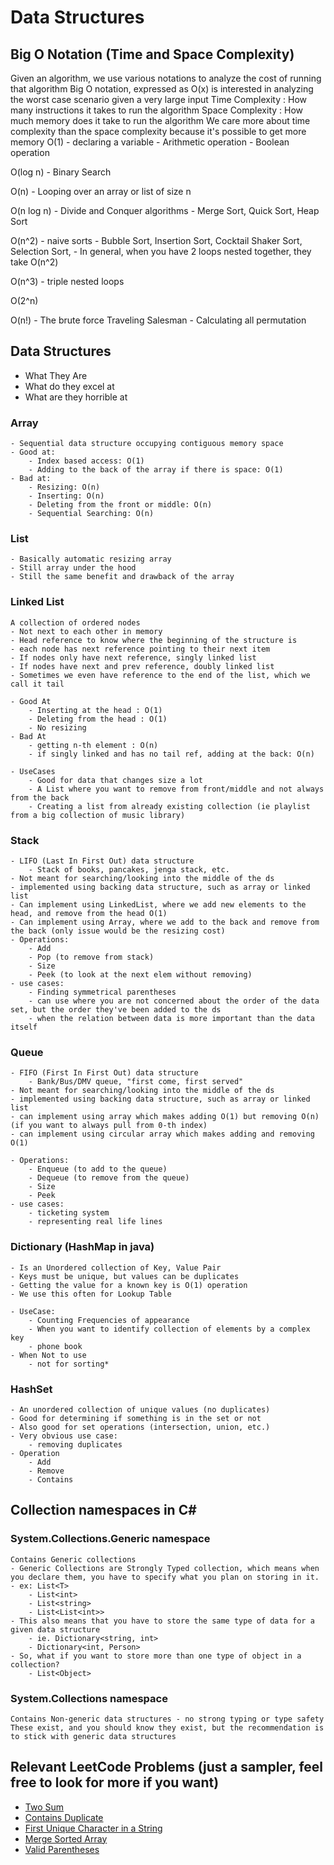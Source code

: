 # Data Structures

## Big O Notation (Time and Space Complexity)
Given an algorithm, we use various notations to analyze the cost of running that algorithm
Big O notation, expressed as O(x) is interested in analyzing the worst case scenario given a very large input
Time Complexity : How many instructions it takes to run the algorithm
Space Complexity : How much memory does it take to run the algorithm
We care more about time complexity than the space complexity because it's possible to get more memory
O(1)
    - declaring a variable
    - Arithmetic operation
    - Boolean operation

O(log n)
    - Binary Search

O(n)
    - Looping over an array or list of size n

O(n log n)
    - Divide and Conquer algorithms
    - Merge Sort, Quick Sort, Heap Sort

O(n^2)
    - naive sorts
    - Bubble Sort, Insertion Sort, Cocktail Shaker Sort, Selection Sort,
    - In general, when you have 2 loops nested together, they take O(n^2)

O(n^3)
    - triple nested loops

O(2^n)

O(n!)
    - The brute force Traveling Salesman
    - Calculating all permutation
## Data Structures
- What They Are
- What do they excel at
- What are they horrible at

### Array
    - Sequential data structure occupying contiguous memory space
    - Good at:
        - Index based access: O(1)
        - Adding to the back of the array if there is space: O(1)
    - Bad at:
        - Resizing: O(n)
        - Inserting: O(n)
        - Deleting from the front or middle: O(n)
        - Sequential Searching: O(n)

### List 
    - Basically automatic resizing array
    - Still array under the hood
    - Still the same benefit and drawback of the array

### Linked List
    A collection of ordered nodes
    - Not next to each other in memory
    - Head reference to know where the beginning of the structure is
    - each node has next reference pointing to their next item
    - If nodes only have next reference, singly linked list
    - If nodes have next and prev reference, doubly linked list
    - Sometimes we even have reference to the end of the list, which we call it tail

    - Good At
        - Inserting at the head : O(1)
        - Deleting from the head : O(1)
        - No resizing
    - Bad At
        - getting n-th element : O(n)
        - if singly linked and has no tail ref, adding at the back: O(n)

    - UseCases
        - Good for data that changes size a lot
        - A List where you want to remove from front/middle and not always from the back
        - Creating a list from already existing collection (ie playlist from a big collection of music library)

### Stack
    - LIFO (Last In First Out) data structure
        - Stack of books, pancakes, jenga stack, etc.
    - Not meant for searching/looking into the middle of the ds
    - implemented using backing data structure, such as array or linked list
    - Can implement using LinkedList, where we add new elements to the head, and remove from the head O(1)
    - Can implement using Array, where we add to the back and remove from the back (only issue would be the resizing cost)
    - Operations:
        - Add
        - Pop (to remove from stack)
        - Size
        - Peek (to look at the next elem without removing)
    - use cases: 
        - Finding symmetrical parentheses
        - can use where you are not concerned about the order of the data set, but the order they've been added to the ds
        - when the relation between data is more important than the data itself

### Queue
    - FIFO (First In First Out) data structure
        - Bank/Bus/DMV queue, "first come, first served"
    - Not meant for searching/looking into the middle of the ds
    - implemented using backing data structure, such as array or linked list 
    - can implement using array which makes adding O(1) but removing O(n) (if you want to always pull from 0-th index)
    - can implement using circular array which makes adding and removing O(1)

    - Operations:
        - Enqueue (to add to the queue)
        - Dequeue (to remove from the queue)
        - Size
        - Peek
    - use cases:
        - ticketing system
        - representing real life lines

### Dictionary (HashMap in java)
    - Is an Unordered collection of Key, Value Pair
    - Keys must be unique, but values can be duplicates
    - Getting the value for a known key is O(1) operation
    - We use this often for Lookup Table

    - UseCase:
        - Counting Frequencies of appearance
        - When you want to identify collection of elements by a complex key
        - phone book
    - When Not to use
        - not for sorting*

### HashSet
    - An unordered collection of unique values (no duplicates)
    - Good for determining if something is in the set or not
    - Also good for set operations (intersection, union, etc.)
    - Very obvious use case:
        - removing duplicates
    - Operation
        - Add
        - Remove
        - Contains

## Collection namespaces in C#
### System.Collections.Generic namespace
    Contains Generic collections
    - Generic Collections are Strongly Typed collection, which means when you declare them, you have to specify what you plan on storing in it.
    - ex: List<T>
        - List<int>
        - List<string>
        - List<List<int>>
    - This also means that you have to store the same type of data for a given data structure
        - ie. Dictionary<string, int>
        - Dictionary<int, Person>
    - So, what if you want to store more than one type of object in a collection?
        - List<Object>
### System.Collections namespace
    Contains Non-generic data structures - no strong typing or type safety
    These exist, and you should know they exist, but the recommendation is to stick with generic data structures


## Relevant LeetCode Problems (just a sampler, feel free to look for more if you want)
- [Two Sum](https://leetcode.com/problems/two-sum/)
- [Contains Duplicate](https://leetcode.com/problems/contains-duplicate)
- [First Unique Character in a String](https://leetcode.com/problems/first-unique-character-in-a-string)
- [Merge Sorted Array](https://leetcode.com/problems/merge-sorted-array)
- [Valid Parentheses](https://leetcode.com/problems/valid-parentheses)